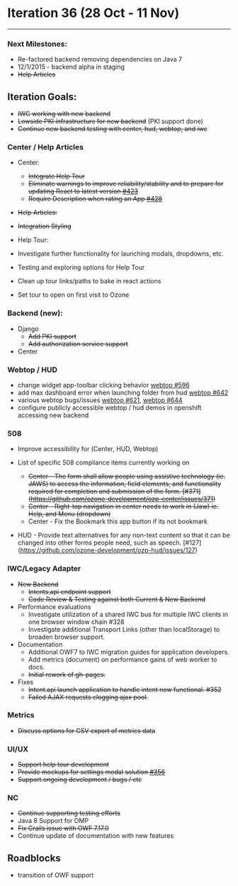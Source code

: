 # Iteration 36 (28 Oct -  11 Nov)

*** 
### Next Milestones:
* Re-factored backend removing dependencies on Java 7
* 12/1/2015 - backend alpha in staging  
* ~~Help Articles~~

## Iteration Goals:
* ~~IWC working with new backend~~
* ~~Lowside PKI infrastructure for new backend~~ (PKI support done)
* ~~Continue new backend testing with center, hud, webtop, and iwc~~

### Center / Help Articles
* Center:
  * ~~Integrate Help Tour~~
  * ~~Eliminate warnings to improve reliability/stability and to prepare for updating React to latest version [#423](https://github.com/ozone-development/ozp-center/issues/423)~~
  * ~~Require Description when rating an App [#428](https://github.com/ozone-development/ozp-center/issues/428)~~
* ~~Help Articles:~~
 * ~~Integration Styling~~

* Help Tour:
 * Investigate further functionality for launching modals, dropdowns, etc. 
 * Testing and exploring options for Help Tour
 * Clean up tour links/paths to bake in react actions
 * Set tour to open on first visit to Ozone

### Backend (new):
* Django
  * ~~Add PKI support~~
  * ~~Add authorization service support~~
* Center

### Webtop / HUD
* change widget app-toolbar clicking behavior [webtop #596](https://github.com/ozone-development/ozp-webtop/issues/596)
* add max dashboard error when launching folder from hud [webtop #642](https://github.com/ozone-development/ozp-webtop/issues/642)
* various webtop bugs/issues [webtop #621](https://github.com/ozone-development/ozp-webtop/issues/621), [webtop #644](https://github.com/ozone-development/ozp-webtop/issues/644)
* configure publicly accessible webtop / hud demos in openshift accessing new backend

### 508 
* Improve accessibility for (Center, HUD, Webtop)
* List of specific 508 compliance items currently working on
    * ~~Center - The form shall allow people using assistive technology (ie. JAWS) to access the information, field elements, and functionality required for completion and submission of the form. [#371] (https://github.com/ozone-development/ozp-center/issues/371)~~
   * ~~Center - Right-top navigation in center needs to work in (Jaw) ie. Help, and Menu (dropdown)~~
   * Center - Fix the Bookmark this app button if its not bookmark

* HUD - Provide text alternatives for any non-text content so that it can be changed into other forms people need, such as speech. [#127] (https://github.com/ozone-development/ozp-hud/issues/127)


### IWC/Legacy Adapter
* ~~New Backend~~
    * ~~Intents.api endpoint support~~
    * ~~Code Review & Testing against both Current & New Backend~~
* Performance evaluations
    * Investigate utilization of a shared IWC bus for multiple IWC clients in one browser window chain #328
    * Investigate additional Transport Links (other than localStorage) to broaden browser support.
* Documentation
    * Additional OWF7 to IWC migration guides for application developers.
    * Add metrics (document) on performance gains of web worker to docs.
    * ~~Initial rework of gh-pages.~~
* Fixes
    * ~~Intent.api launch application to handle intent now functional. #352~~
    * ~~Failed AJAX requests clogging ajax pool.~~


### Metrics
* ~~Discuss options for CSV export of metrics data~~

### UI/UX
* ~~Support help tour development~~
* ~~Provide mockups for settings modal solution [#356](https://github.com/ozone-development/ozp-center/issues/356)~~
* ~~Support ongoing development / bugs / etc~~


### NC
* ~~Continue supporting testing efforts~~
* Java 8 Support for OMP
* ~~Fix Grails issue with OWF 7.17.0~~
* Continue update of documentation with new features
  
## Roadblocks
* transition of OWF support